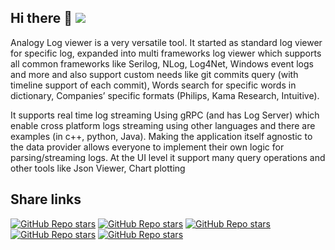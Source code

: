 ## Hi there 👋 ![](https://estruyf-github.azurewebsites.net/api/VisitorHit?user=Analogy-LogViewer&repo=.github&countColorcountColor)

Analogy Log viewer is a very versatile tool.
It started as standard log viewer for specific log, expanded into multi frameworks log viewer which supports all common frameworks like Serilog, NLog, Log4Net, Windows event logs and more and also support custom needs like git commits query (with timeline support of each commit), Words search for specific words in dictionary, Companies’ specific formats (Philips, Kama Research, Intuitive). 

It supports real time log streaming Using gRPC (and has Log Server) which enable cross platform logs streaming using other languages and there are examples (in c++, python, Java).
Making the application itself agnostic to the data provider allows everyone to implement their own logic for parsing/streaming logs.
At the UI level it  support many query operations and other tools like Json Viewer, Chart plotting


## Share links


[![GitHub Repo stars](https://img.shields.io/badge/share%20on-reddit-red?logo=reddit)](https://reddit.com/submit?url=https://github.com/Analogy-LogViewer/Analogy.LogViewer&title=Analogy.LogViewer)
[![GitHub Repo stars](https://img.shields.io/badge/share%20on-hacker%20news-orange?logo=ycombinator)](https://news.ycombinator.com/submitlink?u=https://github.com/Analogy-LogViewer/Analogy.LogViewer)
[![GitHub Repo stars](https://img.shields.io/badge/share%20on-twitter-03A9F4?logo=twitter)](https://twitter.com/share?url=https://github.com/Analogy-LogViewer/Analogy.LogViewer&t=Analogy.LogViewer)
[![GitHub Repo stars](https://img.shields.io/badge/share%20on-facebook-1976D2?logo=facebook)](https://www.facebook.com/sharer/sharer.php?u=https://github.com/Analogy-LogViewer/Analogy.LogViewer)
[![GitHub Repo stars](https://img.shields.io/badge/share%20on-linkedin-3949AB?logo=linkedin)](https://www.linkedin.com/shareArticle?url=https://github.com/Analogy-LogViewer/Analogy.LogViewer&title=Analogy.LogViewer)

<!--
**Here are some ideas to get you started:**

🙋‍♀️ A short introduction - what is your organization all about?
🌈 Contribution guidelines - how can the community get involved?
👩‍💻 Useful resources - where can the community find your docs? Is there anything else the community should know?
🍿 Fun facts - what does your team eat for breakfast?
🧙 Remember, you can do mighty things with the power of [Markdown](https://docs.github.com/github/writing-on-github/getting-started-with-writing-and-formatting-on-github/basic-writing-and-formatting-syntax)
-->
